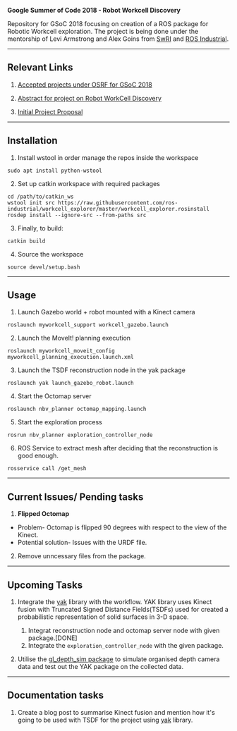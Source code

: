 **Google Summer of Code 2018 - Robot Workcell Discovery**

Repository for GSoC 2018 focusing on creation of a ROS package for Robotic Workcell exploration. The project is being done under the mentorship of Levi Armstrong and Alex Goins from [SwRI](https://www.swri.org/) and [ROS Industrial](https://rosindustrial.org/).
___

## Relevant Links

1. [Accepted projects under OSRF for GSoC 2018](https://summerofcode.withgoogle.com/organizations/5366449791565824/)

2. [Abstract for project on Robot WorkCell Discovery](https://summerofcode.withgoogle.com/projects/#6587806298669056)

3. [Initial Project Proposal](https://storage.googleapis.com/summerofcode-prod.appspot.com/gsoc/core_project/doc/6641891613868032_1522157594_GSoc_2018_Proposal-_Robot_Work_Cell_Discovery.pdf?Expires=1529053304&GoogleAccessId=summerofcode-prod%40appspot.gserviceaccount.com&Signature=U2SgVkEN%2FIxaRq4FF6QqIs2S5WvuqGawtN6QJQAYX0ONSLfyFtBVDj1R9u3BpiRPyNjgW5pac3OijgJ4y4zkZjFE8hR4AxO8aIlM1qsW6toc4RV3KVMBgvZgd0J2abDJq8ps2gWRhPQ7AyCbNRySzotFP4jZ8CilgEkTSg0CWLFICVAzSFgWoM4gmta5CjA90jatqwXRTReP3jhbmDw0eEMXrh1U9y9hEQ4Pno1xDJXLpri7VW33ML%2FsEOux5iPRPp%2ByO0CNZ8gqPB0K%2F3Qhi6%2FAnQ9O%2FArpoPzrJMaQW3yjEu6uYa57vWau7dVRSk6iI3IqjIJOblxTCcIuLLvhdA%3D%3D)

___

## Installation

1. Install wstool in order manage the repos inside the workspace

~~~
sudo apt install python-wstool
~~~

2. Set up catkin workspace with required packages

~~~
cd /path/to/catkin_ws 
wstool init src https://raw.githubusercontent.com/ros-industrial/workcell_explorer/master/workcell_explorer.rosinstall
rosdep install --ignore-src --from-paths src
~~~

3. Finally, to build:

~~~
catkin build
~~~

4. Source the workspace 

~~~
source devel/setup.bash
~~~
___

## Usage

1. Launch Gazebo world + robot mounted with a Kinect camera

~~~
roslaunch myworkcell_support workcell_gazebo.launch 
~~~

2. Launch the MoveIt! planning execution

~~~
roslaunch myworkcell_moveit_config myworkcell_planning_execution.launch.xml
~~~

3. Launch the TSDF reconstruction node in the yak package

~~~
roslaunch yak launch_gazebo_robot.launch
~~~

4. Start the Octomap server 

~~~
roslaunch nbv_planner octomap_mapping.launch
~~~

5. Start the exploration process 

~~~
rosrun nbv_planner exploration_controller_node
~~~

6. ROS Service to extract mesh after deciding that the reconstruction is good enough.

~~~
rosservice call /get_mesh
~~~

___

## Current Issues/ Pending tasks 

1. **Flipped Octomap**

+ Problem- Octomap is flipped 90 degrees with respect to the view of the Kinect. 
+ Potential solution- Issues with the URDF file. 

2. Remove unncessary files from the package. 

___

## Upcoming Tasks

1. Integrate the [yak](https://github.com/AustinDeric/yak) library with the workflow. YAK library uses Kinect fusion with Truncated Signed Distance Fields(TSDFs) used for created a probabilistic representation of solid surfaces in 3-D space. 

    1. Integrat reconstruction node and octomap server node with given package.[DONE] 
    2. Integrate the `exploration_controller_node` with the given package.  


2. Utilise the [gl_depth_sim package](https://github.com/Jmeyer1292/gl_depth_sim) to simulate organised depth camera data and test out the YAK package on the collected data. 

___

## Documentation tasks

1. Create a blog post to summarise Kinect fusion and mention how it's going to be used with TSDF for the project using [yak](https://github.com/AustinDeric/yak) library. 

